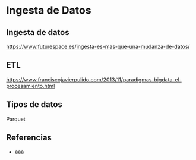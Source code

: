 # Ingesta de Datos

## Ingesta de datos

https://www.futurespace.es/ingesta-es-mas-que-una-mudanza-de-datos/

## ETL

https://www.franciscojavierpulido.com/2013/11/paradigmas-bigdata-el-procesamiento.html

## Tipos de datos

Parquet

## Referencias

* aaa

